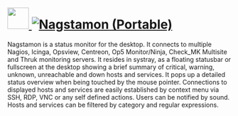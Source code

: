 # [<img src="https://cdn.rawgit.com/AdmiringWorm/chocolatey-packages/5470b935d572ee4593af7ece11494ecff9806d16/icons/nagstamon.png" height="48" width="48" /> ![Nagstamon (Portable)](https://img.shields.io/chocolatey/v/nagstamon.portable.svg?label=Nagstamon%20(Portable)&style=for-the-badge)](https://chocolatey.org/packages/nagstamon.portable)

Nagstamon is a status monitor for the desktop. It connects to multiple Nagios, Icinga, Opsview, Centreon, Op5 Monitor/Ninja, Check_MK Multisite and Thruk monitoring servers. It resides in systray, as a floating statusbar or fullscreen at the desktop showing a brief summary of critical, warning, unknown, unreachable and down hosts and services. It pops up a detailed status overview when being touched by the mouse pointer. Connections to displayed hosts and services are easily established by context menu via SSH, RDP, VNC or any self defined actions. Users can be notified by sound. Hosts and services can be filtered by category and regular expressions.
